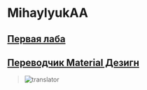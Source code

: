 # MihaylyukAA
## [Первая лаба](https://github.com/HCINSU803CA1/MihaylyukAA/tree/master/Pol)
## [Переводчик Material Дезигн](https://github.com/HCINSU803CA1/MihaylyukAA/tree/master/TranslatorMD)
> ![translator](https://user-images.githubusercontent.com/35634279/75218064-f8d77b80-5790-11ea-91e6-78d8df72f108.jpg)
